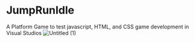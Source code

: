 # JumpRunIdle
A Platform Game to test javascript, HTML, and CSS game development in Visual Studios
![Untitled (1)](https://github.com/jnmii/JumpRunIdle/assets/125529805/f340306a-dd6a-42e4-9b7b-c2e022ae4af3)
